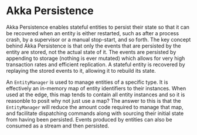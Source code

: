 
# Akka Persistence

Akka Persistence enables stateful entities to persist their state so that it can be recovered when an entity is either restarted,
such as after a process crash, by a supervisor or a manual stop-start, and so forth. The key concept behind Akka Persistence is
that only the events that are persisted by the entity are stored, not the actual state of it. The events are persisted by appending
to storage (nothing is ever mutated) which allows for very high transaction rates and efficient replication. A stateful entity is
recovered by replaying the stored events to it, allowing it to rebuild its state.

An `EntityManager` is used to manage entities of a specific type. It is effectively an in-memory map of entity identifiers to their 
instances. When used at the edge, this map tends to contain all entity instances and so it is reasonble to posit why not just use
a map? The answer to this is that the `EntityManager` will reduce the amount code required to manage that map, and facilitate
dispatching commands along with sourcing their initial state from having been persisted. Events produced by entities can also be 
consumed as a stream and then persisted.
